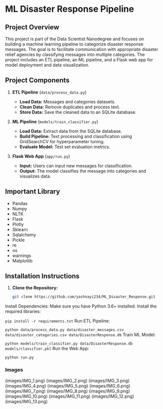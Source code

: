 # ML Disaster Response Pipeline

## Project Overview
This project is part of the Data Scientist Nanodegree and focuses on building a machine learning pipeline to categorize disaster response messages. The goal is to facilitate communication with appropriate disaster relief agencies by classifying messages into multiple categories. The project includes an ETL pipeline, an ML pipeline, and a Flask web app for model deployment and data visualization.

## Project Components
1. **ETL Pipeline** (`data/process_data.py`)
    - **Load Data:** Messages and categories datasets.
    - **Clean Data:** Remove duplicates and process text.
    - **Store Data:** Save the cleaned data to an SQLite database.

2. **ML Pipeline** (`models/train_classifier.py`)
    - **Load Data:** Extract data from the SQLite database.
    - **Build Pipeline:** Text processing and classification using GridSearchCV for hyperparameter tuning.
    - **Evaluate Model:** Test set evaluation metrics.

3. **Flask Web App** (`app/run.py`)
    - **Input:** Users can input new messages for classification.
    - **Output:** The model classifies the message into categories and visualizes data.

## Important Library
* Pandas
* Numpy
* NLTK
* Flask
* Plotly
* Sklearn
* Sqlalchemy
* Pickle
* re
* os
* warnings
* Matplotlib

## Installation Instructions

1. **Clone the Repository:**
   ```bash
   git clone https://github.com/yashnayi234/ML_Disaster_Response.git

Install Dependencies: Make sure you have Python 3.6+ installed. Install the required libraries:


```pip install -r requirements.txt```
Run ETL Pipeline:


```python data/process_data.py data/disaster_messages.csv data/disaster_categories.csv data/DisasterResponse.db```
Train ML Model:


```python models/train_classifier.py data/DisasterResponse.db models/classifier.pkl```
Run the Web App:

```python run.py```


### Images

(images/IMG_1.png)
(images/IMG_2.png)
(images/IMG_3.png)
(images/IMG_4.png)
(images/IMG_5.png)
(images/IMG_6.png)
(images/IMG_7.png)
(images/IMG_8.png)
(images/IMG_9.png)
(images/IMG_10.png)
(images/IMG_11.png)
(images/IMG_12.png)
(images/IMG_13.png)
